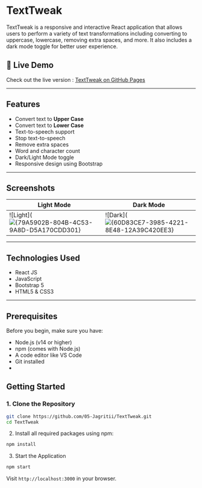 # TextTweak 

TextTweak is a responsive and interactive React application that allows users to perform a variety of text transformations including converting to uppercase, lowercase, removing extra spaces, and more. It also includes a dark mode toggle for better user experience.

## 🔗 Live Demo

Check out the live version : [TextTweak on GitHub Pages](https://05-jagritii.github.io/TextTweak/)

---

##  Features

-  Convert text to **Upper Case**
-  Convert text to **Lower Case**
-  Text-to-speech support
-  Stop text-to-speech
-  Remove extra spaces
-  Word and character count
-  Dark/Light Mode toggle
-  Responsive design using Bootstrap

---

##  Screenshots

| Light Mode | Dark Mode |
|------------|-----------|
| ![Light](![{79A5902B-804B-4C53-9A8D-D5A170CDD301}](https://github.com/user-attachments/assets/e8a07957-0176-467d-8fba-a99b82b11b2a)| ![Dark](![{60D83CE7-3985-4221-8E48-12A39C420EE3}](https://github.com/user-attachments/assets/7b019f9d-21a3-4319-8d81-19959b7b6627)

---

##  Technologies Used

- React JS
- JavaScript
- Bootstrap 5
- HTML5 & CSS3

---
##  Prerequisites

 Before you begin, make sure you have:
- Node.js (v14 or higher)
- npm (comes with Node.js)
- A code editor like VS Code
- Git installed
- 
##  Getting Started

### 1. Clone the Repository

```bash
git clone https://github.com/05-Jagritii/TextTweak.git
cd TextTweak
```

2. Install all required packages using npm:
```bash
npm install
```

3. Start the Application
```bash
npm start
```

Visit `http://localhost:3000` in your browser.



   
